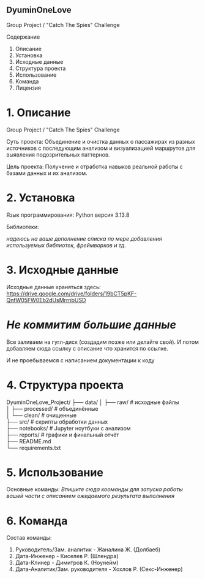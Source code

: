 ## DyuminOneLove
Group Project / "Сatch The Spies" Challenge

Содержание

1. Описание
2. Установка
3. Исходные данные
4. Структура проекта
5. Использование
6. Команда
7. Лицензия

# 1. Описание
Group Project / "Сatch The Spies" Challenge

Суть проекта: Объединение и очистка данных о пассажирах из разных источников с последующим анализом и визуализацией маршрутов для выявления подозрительных паттернов.

Цель проекта: Получение и отработка навыков реальной работы с базами данных и их анализом.

# 2. Установка
Язык программирования: Python версия 3.13.8

Библиотеки:

*надеюсь на ваше дополнение списка по мере добавления используемых библиотек, фреймворков и тд.*
# 3. Исходные данные

Исходные данные храняться здесь: https://drive.google.com/drive/folders/19bCT5pKF-QnfW05FW0Eb2dUsMrrnbUSD

# *Не коммитим большие данные*
Все заливаем на гугл-диск (создадим позже или делайте свой).
И потом добавляем сюда ссылку с описание что хранится по ссылке.

И не проебываемся с написанием документации к коду

# 4. Структура проекта

DyuminOneLove_Project/
├── data/
│   ├── raw/         # исходные файлы  
│   ├── processed/   # объединённые  
│   └── clean/       # очищенные  
├── src/             # скрипты обработки данных  
├── notebooks/       # Jupyter ноутбуки с анализом  
├── reports/         # графики и финальный отчёт  
├── README.md  
└── requirements.txt  

# 5. Использование

Основные команды:
*Впишите сюда кооманды для запуска работы вашей части с описанием ожидаемого результата выполнения*

# 6. Команда

Состав команды:
1. Руководитель/Зам. аналитик - Жаналина Ж. (Долбаеб)
2. Дата-Инженер - Киселев Р. (Шлендра)
3. Дата-Клинер - Димитров К. (Ноунейм)
4. Дата-Аналитик/Зам. руководителя - Хохлов Р. (Секс-Инженер)
